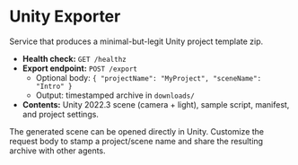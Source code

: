 # Unity Exporter

Service that produces a minimal-but-legit Unity project template zip.

- **Health check:** `GET /healthz`
- **Export endpoint:** `POST /export`
  - Optional body: `{ "projectName": "MyProject", "sceneName": "Intro" }`
  - Output: timestamped archive in `downloads/`
- **Contents:** Unity 2022.3 scene (camera + light), sample script, manifest, and project settings.

The generated scene can be opened directly in Unity. Customize the request body to stamp a project/scene name and share the resulting archive with other agents.

